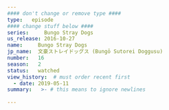 ```yaml
---
#### don't change or remove type ####
type:   episode
#### change stuff below ####
series:     Bungo Stray Dogs
us_release: 2016-10-27
name:     Bungo Stray Dogs
jp_name:  文豪ストレイドッグス (Bungō Sutorei Doggusu)
number:   16
season:   2
status:   watched
view_history:  # must order recent first
  - date: 2019-05-11
summary:   >- # this means to ignore newlines
  
---
```


